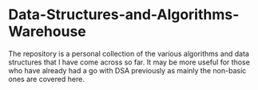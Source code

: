# Data-Structures-and-Algorithms-Warehouse
The repository is a personal collection of the various algorithms and data structures that I have come across so far. It may be more useful for those who have already had a go with DSA previously as mainly the non-basic ones are covered here.
